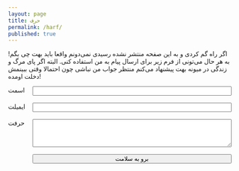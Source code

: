 ```yaml
---
layout: page
title: حرف
permalink: /harf/
published: true
---
```


اگر راه گم کردی و به این صفحه منتشر نشده رسیدی نمی‌دونم واقعا باید بهت چی بگم! به هر حال می‌تونی از فرم زیر برای ارسال پیام به من استفاده کنی. البته اگر پای مرگ و زندگی در میونه بهت پیشنهاد می‌کنم منتظر جواب من نباشی چون احتمالا وقتی ببینمش دخلت اومده!

<style>
#contactForm {
  display: grid;
  grid-template-columns: 0fr 1fr;
  grid-template-rows: 1fr 1fr 3fr;
  grid-gap: 1rem;
}

</style>

<form id="contactForm" name="contact" netlify>
    <label for="name">اسمت </label>
    <input id="name" type="text" name="name">
    <label for="email">ایمیلت </label>
    <input id="email" type="email" name="email">
    <label for="message">حرفت </label>
    <textarea id="message" name="message"></textarea>
    <button type="submit" style="grid-column: 2">برو به سلامت</button>
</form>